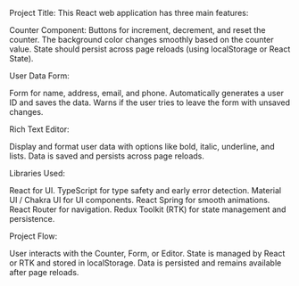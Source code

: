 Project Title:
This React web application has three main features:

Counter Component:
Buttons for increment, decrement, and reset the counter.
The background color changes smoothly based on the counter value.
State should persist across page reloads (using localStorage or React State).

User Data Form:

Form for name, address, email, and phone.
Automatically generates a user ID and saves the data.
Warns if the user tries to leave the form with unsaved changes.

Rich Text Editor:

Display and format user data with options like bold, italic, underline, and lists.
Data is saved and persists across page reloads.

Libraries Used:

React for UI.
TypeScript for type safety and early error detection.
Material UI / Chakra UI for UI components.
React Spring for smooth animations.
React Router for navigation.
Redux Toolkit (RTK) for state management and persistence.

Project Flow:

User interacts with the Counter, Form, or Editor.
State is managed by React or RTK and stored in localStorage.
Data is persisted and remains available after page reloads.
